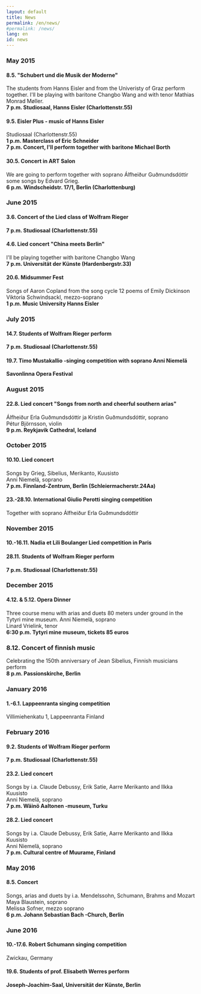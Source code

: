 ```yaml
---
layout: default
title: News
permalink: /en/news/
#permalink: /news/
lang: en
id: news
---
```




### May 2015

#### 8.5. "Schubert und die Musik der Moderne"
The students from Hanns Eisler and from the Univeristy of Graz perform together. I'll be playing with baritone Changbo Wang and with tenor Mathias Monrad Møller.  
__7 p.m. Studiosaal, Hanns Eisler (Charlottenstr.55)__

#### 9.5. Eisler Plus - music of Hanns Eisler

Studiosaal (Charlottenstr.55)  
__1 p.m. Masterclass of Eric Schneider__  
__7 p.m. Concert, I'll perform together with baritone Michael Borth__

#### 30.5. Concert in ART Salon
We are going to perform together with soprano Álfheiður Guðmundsdóttir some songs by Edvard Grieg.  
__6 p.m. Windscheidstr. 17/1, Berlin (Charlottenburg)__

### June 2015

#### 3.6. Concert of the Lied class of Wolfram Rieger

__7 p.m. Studiosaal (Charlottenstr.55)__

#### 4.6. Lied concert "China meets Berlin"
I'll be playing together with baritone Changbo Wang  
__7 p.m. Universität der Künste (Hardenbergstr.33)__


#### 20.6. Midsummer Fest
Songs of Aaron Copland from the song cycle 12 poems of Emily Dickinson  
Viktoria Schwindsackl, mezzo-soprano  
__1 p.m. Music University Hanns Eisler__

### July 2015

#### 14.7. Students of Wolfram Rieger perform
__7 p.m. Studiosaal (Charlottenstr.55)__

#### 19.7.  Timo Mustakallio -singing competition with soprano Anni Niemelä
__Savonlinna Opera Festival__


### August 2015

#### 22.8. Lied concert "Songs from north and cheerful southern arias"
Álfheiður Erla Guðmundsdóttir ja Kristin Guðmundsdóttir, soprano  
Pétur Björnsson, violin  
__9 p.m. Reykjavik Cathedral, Iceland__

### October 2015

#### 10.10. Lied concert
Songs by Grieg, Sibelius, Merikanto, Kuusisto  
Anni Niemelä, soprano  
__7 p.m. Finnland-Zentrum, Berlin (Schleiermacherstr.24Aa)__

#### 23.-28.10. International Giulio Perotti singing competition  
Together with soprano Álfheiður Erla Guðmundsdóttir

### November 2015

#### 10.-16.11. Nadia et Lili Boulanger Lied competition in Paris

#### 28.11. Students of Wolfram Rieger perform  
__7 p.m. Studiosaal (Charlottenstr.55)__

### December 2015

#### 4.12. & 5.12. Opera Dinner  
Three course menu with arias and duets 80 meters under ground in the Tytyri mine museum.
Anni Niemelä, soprano  
Linard Vrielink, tenor  
__6:30 p.m. Tytyri mine museum, tickets 85 euros__

### 8.12. Concert of finnish music  
Celebrating the 150th anniversary of Jean Sibelius, Finnish musicians perform  
__8 p.m. Passionskirche, Berlin__  

### January 2016  

#### 1.-6.1. Lappeenranta singing competition  
Villimiehenkatu 1, Lappeenranta Finland  

### February 2016  

#### 9.2. Students of Wolfram Rieger perform  
__7 p.m. Studiosaal (Charlottenstr.55)__  

#### 23.2. Lied concert  
Songs by i.a. Claude Debussy, Erik Satie, Aarre Merikanto and Ilkka Kuusisto  
Anni Niemelä, soprano  
__7 p.m. Wäinö Aaltonen -museum, Turku__  

#### 28.2. Lied concert  
Songs by i.a. Claude Debussy, Erik Satie, Aarre Merikanto and Ilkka Kuusisto  
Anni Niemelä, soprano  
__7 p.m. Cultural centre of Muurame, Finland__  

### May 2016  

#### 8.5. Concert  
Songs, arias and duets by i.a. Mendelssohn, Schumann, Brahms and Mozart  
Maya Blaustein, soprano  
Melissa Sofner, mezzo soprano  
__6 p.m. Johann Sebastian Bach -Church, Berlin__  

### June 2016  

#### 10.-17.6. Robert Schumann singing competition  
Zwickau, Germany  

#### 19.6. Students of prof. Elisabeth Werres perform  
__Joseph-Joachim-Saal, Universität der Künste, Berlin__  



